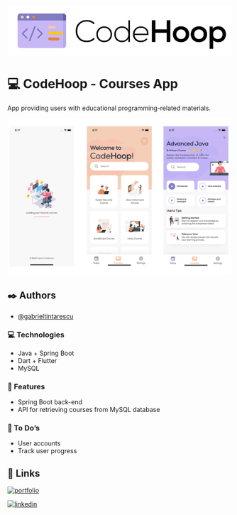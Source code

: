 
![Logo](https://raw.githubusercontent.com/gabrieltintarescu/code-hoop/main/resources/logo.png)


# 💻 CodeHoop - Courses App
App providing users with educational programming-related materials.

![](https://raw.githubusercontent.com/gabrieltintarescu/code-hoop/main/resources/presentation.png)



## ✒️ Authors

- [@gabrieltintarescu](https://www.github.com/gabrieltintarescu)


### 💻 Technologies
- Java + Spring Boot
- Dart + Flutter
- MySQL

### 💎 Features
-	Spring Boot back-end
-   API for retrieving courses from MySQL database

### 📖 To Do’s
-   User accounts
-	Track user progress



## 🔗 Links
[![portfolio](https://img.shields.io/badge/my_portfolio-000?style=for-the-badge&logo=ko-fi&logoColor=white)](https://gabrieltintarescu.com/)

[![linkedin](https://img.shields.io/badge/linkedin-0A66C2?style=for-the-badge&logo=linkedin&logoColor=white)](https://www.linkedin.com/in/gabriel-tintarescu/)

